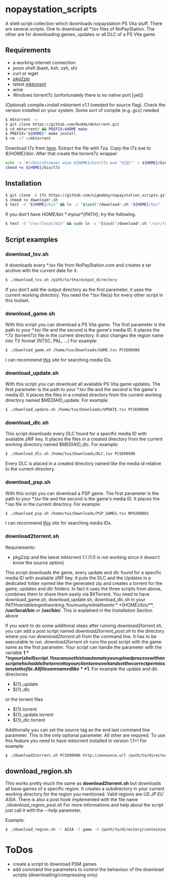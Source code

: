 # nopaystation\_scripts

A shell script collection which downloads nopaystation PS Vita stuff.
There are several scripts. One to download all \*.tsv files of NoPayStation. The other are for downloading games, updates or all DLC of a PS Vita game.

## Requirements
* a working internet connection
* posix shell (bash, ksh, zsh, sh)
* curl or wget
* [*pkg2zip*](https://github.com/mmozeiko/pkg2zip)
* latest [*mktorrent*](https://github.com/Rudde/mktorrent)
* wine
* Windows torrent7z (unfortunately there is no native port [yet])

(Optional) compile+install mktorrent v1.1 (needed for source flag).
Check the version installed on your system. Some sort of compile (e.g. gcc) needed
```bash
$ mktorrent -v
$ git clone https://github.com/Rudde/mktorrent.git
$ cd mktorrent/ && PREFIX=$HOME make
$ PREFIX="${HOME}" make install
$ rm -rf ~/mktorrent
```

Download t7z from [here](https://sourceforge.net/projects/t7z/files/t7z/0.9.2/).
Extract the file with 7za.
Copy the t7z.exe to *${HOME}/bin*.
After that create the torrent7z wrapper
```bash
echo -e '#!/bin/sh\nexec wine ${HOME}/bin/t7z.exe "${@}"' > ${HOME}/bin/t7z
chmod +x ${HOME}/bin/t7z
```

## Installation
```bash
$ git clone -b t7z https://github.com/sigmaboy/nopaystation_scripts.git && cd nopaystation_scripts
$ chmod +x download*.sh
$ test -d "${HOME}/bin" && ln -s "$(pwd)"/download*.sh "${HOME}/bin"
```
If you don't have *${HOME}/bin* in your *${PATH}*, try the following.
```bash
$ test -d "/usr/local/bin" && sudo ln -s "$(pwd)"/download*.sh "/usr/local/bin/"
```

## Script examples

### download\_tsv.sh
It downloads every \*.tsv file from NoPayStation.com and creates a tar archive with the current date for it.
```bash
$ ./download_tsv.sh /path/to/the/output_directory
```
If you don't add the output directory as the first parameter, it uses the current working directory.
You need the \*.tsv file(s) for every other script in this toolset.

### download\_game.sh
With this script you can download a PS Vita game.
The first parameter is the path to your \*.tsv file and the second is the game's media ID.
It places the \*.7z (torrent7z) file in the current directory.
It also changes the region name into TV format (NTSC, PAL, ...)
For example:
```bash
$ ./download_game.sh /home/tux/Downloads/GAME.tsv PCSE00986
```
I can recommend [this](http://renascene.com/psv/) site for searching media IDs.

### download\_update.sh
With this script you can download all available PS Vita game updates.
The first parameter is the path to your \*.tsv file and the second is the game's media ID.
It places the files in a created directory from the current working directory named $MEDIAID\_update.
For example:
```bash
$ ./download_update.sh /home/tux/Downloads/UPDATE.tsv PCSE00986
```

### download\_dlc.sh
This script downloads every DLC found for a specific media ID with available zRIF key.
It places the files in a created directory from the current working directory named $MEDIAID\_dlc.
For example:
```bash
$ ./download_dlc.sh /home/tux/Downloads/DLC.tsv PCSE00986
```
Every DLC is placed in a created directory named like the media id relative to the current directory.

### download\_psp.sh
With this script you can download a PSP game.
The first parameter is the path to your \*.tsv file and the second is the game's media ID.
It places the \*.iso file in the current directory.
For example:
```bash
$ ./download_psp.sh /home/tux/Downloads/PSP_GAMES.tsv NPUZ00001
```
I can recommend [this](http://renascene.com/psp/) site for searching media IDs.

### download2torrent.sh
Requirements:
* pkg2zip and the latest mktorrent 1.1
  (1.0 is not working since it doesn't know the source option)

This script downloads the game, every update and dlc found for a specific media ID with available zRIF key.
It puts the DLC and the Updates in a dedicated folder named like the generated zip and creates a torrent for the game, updates and dlc folders.
In fact it uses the three scripts from above, combines them to share them easily via BitTorrent. You need to have download\_game.sh, download\_update.sh, download\_dlc.sh in your $PATH variable to get it working.
You must symlink them to **${HOME}/bin/**, **/usr/local/bin** or **/usr/bin/**.
This is explained in the *Installation* Section above

If you want to do some additional steps after running *download2torrent.sh*, you can add a post script named *download2torrent_post.sh* to the directory where you run *download2torrent.sh* from the command line.
It has to be executable to run. *download2torrent.sh* runs the post script with the game name as the first parameter.
Your script can handle the parameter with the variable **$1** in your (shell) script.
You can use this to automate your upload process with an script which adds the torrent to your client or move it and
set the correct permissions to the file.
All files are named like **$1**.
For example the update and dlc directories
* ${1}_update
* ${1}_dlc

or the torrent files
* ${1}.torrent
* ${1}_update.torrent
* ${1}_dlc.torrent

Additionally you can set the source tag as the end last command line parameter. This is the only optional parameter. All other are required.
To use this feature you need to have mktorrent installed in version 1.1+!
For example:
```bash
$ ./download2torrent.sh PCSE00986 http://announce.url /path/to/directory/containing/the/tsv/files SOURCE
```

## download\_region.sh
This works pretty much the same as **download2torrent.sh** but downloads all base games of a specific region.
It creates a subdirectory in your current working directory for the region you mentioned. Valid regions are *US* *JP* *EU* *ASIA*.
There is also a post hook implemented with the file name *./download_region_post.sh*
For more informations and help about the script just call it with the *--help* parameter.

Example:
```bash
$ ./download_region.sh -r ASIA -t game -d /path/to/directory/containing/the/tsv/files [-c http://announce.url] [-s <SOURCE>]
```

# ToDos
* create a script to download PSM games
* add command line parameters to control the behaviour of the download scripts (downloading/compressing only)
